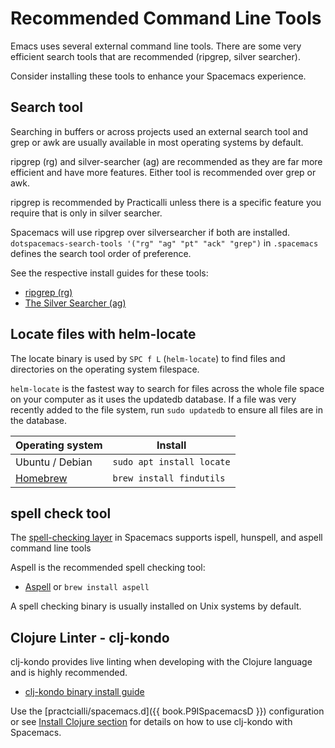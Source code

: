 # Recommended Command Line Tools
Emacs uses several external command line tools.  There are some very efficient search tools that are recommended (ripgrep, silver searcher).

Consider installing these tools to enhance your Spacemacs experience.

## Search tool
Searching in buffers or across projects used an external search tool and grep or awk are usually available in most operating systems by default.

ripgrep (rg) and silver-searcher (ag) are recommended as they are far more efficient and have more features.  Either tool is recommended over grep or awk.

ripgrep is recommended by Practicalli unless there is a specific feature you require that is only in silver searcher.

Spacemacs will use ripgrep over silversearcher if both are installed.  `dotspacemacs-search-tools '("rg" "ag" "pt" "ack" "grep")` in `.spacemacs` defines the search tool order of preference.

See the respective install guides for these tools:
* [ripgrep (rg)](https://github.com/BurntSushi/ripgrep)
* [The Silver Searcher (ag)](https://github.com/ggreer/the_silver_searcher)


## Locate files with helm-locate
The locate binary is used by `SPC f L` (`helm-locate`) to find files and directories on the operating system filespace.

`helm-locate` is the fastest way to search for files across the whole file space on your computer as it uses the updatedb database.  If a file was very recently added to the file system, run `sudo updatedb` to ensure all files are in the database.

| Operating system                                       | Install                   |
|--------------------------------------------------------|---------------------------|
| Ubuntu / Debian                                        | `sudo apt install locate` |
| [Homebrew](https://formulae.brew.sh/formula/findutils) | `brew install findutils`  |


## spell check tool
The [spell-checking layer](https://develop.spacemacs.org/layers/+checkers/spell-checking/README.html) in Spacemacs supports ispell, hunspell, and aspell command line tools

Aspell is the recommended spell checking tool:
* [Aspell](http://aspell.net/) or `brew install aspell`

A spell checking binary is usually installed on Unix systems by default.


## Clojure Linter - clj-kondo
clj-kondo provides live linting when developing with the Clojure language and is highly recommended.

* [clj-kondo binary install guide](https://github.com/borkdude/clj-kondo/blob/master/doc/install.md)

Use the [practcialli/spacemacs.d]({{ book.P9ISpacemacsD }}) configuration or see [Install Clojure section](install-clojure.md) for details on how to use clj-kondo with Spacemacs.


<!-- ## image library -->

<!-- libpng -->

<!-- warning in message buffer: _PNG warning: Interlace handling should be turned on when using png_read_image_ -->

<!-- libpng16-16 - already installed - still get warning message -->

<!-- Background -->
<!-- https://sourceforge.net/p/libpng/bugs/165/ -->
<!-- It just seems to be an incorrect warning based on how Emacs (or any app) is calling libpng. -->
